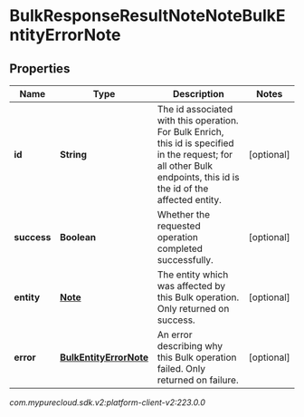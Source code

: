 # BulkResponseResultNoteNoteBulkEntityErrorNote


## Properties

| Name | Type | Description | Notes |
| ------------ | ------------- | ------------- | ------------- |
| **id** | **String** | The id associated with this operation. For Bulk Enrich, this id is specified in the request; for all other Bulk endpoints, this id is the id of the affected entity. |  [optional] |
| **success** | **Boolean** | Whether the requested operation completed successfully. |  [optional] |
| **entity** | [**Note**](Note) | The entity which was affected by this Bulk operation. Only returned on success. |  [optional] |
| **error** | [**BulkEntityErrorNote**](BulkEntityErrorNote) | An error describing why this Bulk operation failed. Only returned on failure. |  [optional] |




_com.mypurecloud.sdk.v2:platform-client-v2:223.0.0_
